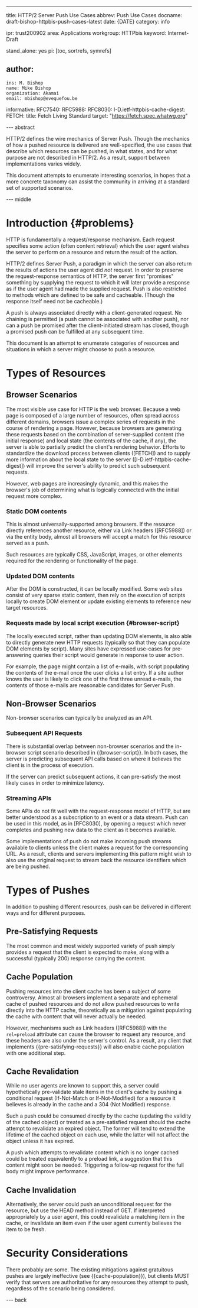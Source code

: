 ---
title: HTTP/2 Server Push Use Cases
abbrev: Push Use Cases
docname: draft-bishop-httpbis-push-cases-latest
date: {DATE}
category: info

ipr: trust200902
area: Applications
workgroup: HTTPbis
keyword: Internet-Draft

stand_alone: yes
pi: [toc, sortrefs, symrefs]

author:
  -
    ins: M. Bishop
    name: Mike Bishop
    organization: Akamai
    email: mbishop@evequefou.be

informative:
  RFC7540:
  RFC5988:
  RFC8030:
  I-D.ietf-httpbis-cache-digest:
  FETCH:
    title: Fetch Living Standard
    target: "https://fetch.spec.whatwg.org"



--- abstract

HTTP/2 defines the wire mechanics of Server Push. Though the mechanics of how a
pushed resource is delivered are well-specified, the use cases that describe
which resources can be pushed, in what states, and for what purpose are not
described in HTTP/2.  As a result, support between implementations varies
widely.

This document attempts to enumerate interesting scenarios, in hopes that a more
concrete taxonomy can assist the community in arriving at a standard set of
supported scenarios.

--- middle

# Introduction        {#problems}

HTTP is fundamentally a request/response mechanism.  Each request specifies some
action (often content retrieval) which the user agent wishes the server to
perform on a resource and return the result of the action.

HTTP/2 defines Server Push, a paradigm in which the server can also return the
results of actions the user agent did *not* request.  In order to preserve the
request-response semantics of HTTP, the server first "promises" something by
supplying the request to which it will later provide a response as if the user
agent had made the supplied request. Push is also restricted to methods which
are defined to be safe and cacheable.  (Though the response itself need not be
cacheable.)

A push is always associated directly with a client-generated request. No
chaining is permitted (a push cannot be associated with another push), nor can a
push be promised after the client-initiated stream has closed, though a promised
push can be fulfilled at any subsequent time.

This document is an attempt to enumerate categories of resources and situations
in which a server might choose to push a resource.

# Types of Resources

## Browser Scenarios

The most visible use case for HTTP is the web browser.  Because a web page is
composed of a large number of resources, often spread across different domains,
browsers issue a complex series of requests in the course of rendering a page.
However, because browsers are generating these requests based on the combination
of server-supplied content (the initial response) and local state (the contents
of the cache, if any), the server is able to partially predict the client's
rendering behavior.  Efforts to standardize the download process between clients
([FETCH]) and to supply more information about the local state to the server
([I-D.ietf-httpbis-cache-digest]) will improve the server's ability to predict
such subsequent requests.

However, web pages are increasingly dynamic, and this makes the browser's job of
determining what is logically connected with the initial request more complex.

### Static DOM contents

This is almost universally-supported among browsers.  If the resource directly
references another resource, either via Link headers ([RFC5988]) or via the
entity body, almost all browsers will accept a match for this resource served as
a push.

Such resources are typically CSS, JavaScript, images, or other elements required
for the rendering or functionality of the page.

### Updated DOM contents

After the DOM is constructed, it can be locally modified.  Some web sites
consist of very sparse static content, then rely on the execution of scripts
locally to create DOM element or update existing elements to reference new
target resources.

### Requests made by local script execution {#browser-script}

The locally executed script, rather than updating DOM elements, is also able to
directly generate new HTTP requests (typically so that they can populate DOM
elements by script).  Many sites have expressed use-cases for pre-answering
queries their script would generate in response to user action.

For example, the page might contain a list of e-mails, with script populating
the contents of the e-mail once the user clicks a list entry.  If a site author
knows the user is likely to click one of the first three unread e-mails, the
contents of those e-mails are reasonable candidates for Server Push.

## Non-Browser Scenarios

Non-browser scenarios can typically be analyzed as an API.

### Subsequent API Requests

There is substantial overlap between non-browser scenarios and the in-browser
script scenario described in {{browser-script}}.  In both cases, the server is
predicting subsequent API calls based on where it believes the client is in the
process of execution.

If the server can predict subsequent actions, it can pre-satisfy the most likely
cases in order to minimize latency.

### Streaming APIs

Some APIs do not fit well with the request-response model of HTTP, but are
better understood as a subscription to an event or a data stream.  Push can be
used in this model, as in [RFC8030], by opening a request which never completes
and pushing new data to the client as it becomes available.

Some implementations of push do not make incoming push streams available to
clients unless the client makes a request for the corresponding URL.  As a
result, clients and servers implementing this pattern might wish to also use the
original request to stream back the resource identifiers which are being pushed.

# Types of Pushes

In addition to pushing different resources, push can be delivered in different
ways and for different purposes.

## Pre-Satisfying Requests

The most common and most widely supported variety of push simply provides a
request that the client is expected to make, along with a successful (typically
200) response carrying the content.

## Cache Population

Pushing resources into the client cache has been a subject of some controversy.
Almost all browsers implement a separate and ephemeral cache of pushed resources
and do not allow pushed resources to write directly into the HTTP cache,
theoretically as a mitigation against populating the cache with content that
will never actually be needed.

However, mechanisms such as Link headers ([RFC5988]) with the `rel=preload`
attribute can cause the browser to request any resource, and these headers are
also under the server's control.  As a result, any client that implements
{{pre-satisfying-requests}} will also enable cache population with one
additional step.

## Cache Revalidation

While no user agents are known to support this, a server could hypothetically
pre-validate stale items in the client's cache by pushing a conditional request
(If-Not-Match or If-Not-Modified) for a resource it believes is already in the
cache and a 304 (Not Modified) response.

Such a push could be consumed directly by the cache (updating the validity of
the cached object) or treated as a pre-satisfied request should the cache
attempt to revalidate an expired object.  The former will tend to extend the
lifetime of the cached object on each use, while the latter will not affect the
object unless it has expired.

A push which attempts to revalidate content which is no longer cached could be
treated equivalently to a preload link, a suggestion that this content might
soon be needed. Triggering a follow-up request for the full body might improve
performance.

## Cache Invalidation

Alternatively, the server could push an unconditional request for the resource,
but use the HEAD method instead of GET.  If interpreted appropriately by a user
agent, this could revalidate a matching item in the cache, or invalidate an item
even if the user agent currently believes the item to be fresh.

# Security Considerations

There probably are some. The existing mitigations against gratuitous pushes are
largely ineffective (see {{cache-population}}), but clients MUST verify that
servers are authoritative for any resources they attempt to push, regardless of
the scenario being considered.

--- back
